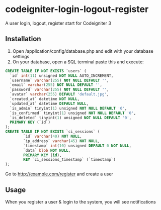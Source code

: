# codeigniter-login-logout-register
A user login, logout, register start for Codeigniter 3

## Installation
1. Open /application/config/database.php and edit with your database settings
2. On your database, open a SQL terminal paste this and execute:

```sql
CREATE TABLE IF NOT EXISTS `users` (
  `id` int(11) unsigned NOT NULL AUTO_INCREMENT,
  `username` varchar(255) NOT NULL DEFAULT '',
  `email` varchar(255) NOT NULL DEFAULT '',
  `password` varchar(255) NOT NULL DEFAULT '',
  `avatar` varchar(255) DEFAULT 'default.jpg',
  `created_at` datetime NOT NULL,
  `updated_at` datetime DEFAULT NULL,
  `is_admin` tinyint(1) unsigned NOT NULL DEFAULT '0',
  `is_confirmed` tinyint(1) unsigned NOT NULL DEFAULT '0',
  `is_deleted` tinyint(1) unsigned NOT NULL DEFAULT '0',
  PRIMARY KEY (`id`)
);
CREATE TABLE IF NOT EXISTS `ci_sessions` (
        `id` varchar(40) NOT NULL,
        `ip_address` varchar(45) NOT NULL,
        `timestamp` int(10) unsigned DEFAULT 0 NOT NULL,
        `data` blob NOT NULL,
        PRIMARY KEY (id),
        KEY `ci_sessions_timestamp` (`timestamp`)
);
```
Go to http://example.com/register and create a user

## Usage
When you register a user & login to the system, you will see notifications
